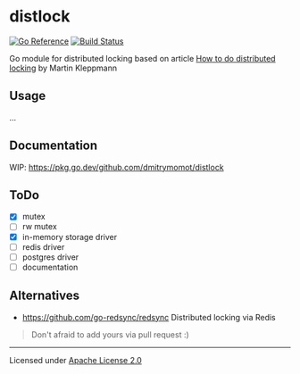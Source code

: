 # distlock

[![Go Reference](https://pkg.go.dev/badge/github.com/dmitrymomot/distlock.svg)](https://pkg.go.dev/github.com/dmitrymomot/distlock)
[![Build Status](https://travis-ci.com/dmitrymomot/distlock.svg?branch=master)](https://travis-ci.com/dmitrymomot/distlock)

Go module for distributed locking based on article [How to do distributed locking](https://martin.kleppmann.com/2016/02/08/how-to-do-distributed-locking.html) by Martin Kleppmann

## Usage
...

## Documentation

WIP: https://pkg.go.dev/github.com/dmitrymomot/distlock


## ToDo

- [x] mutex
- [ ] rw mutex
- [x] in-memory storage driver
- [ ] redis driver
- [ ] postgres driver
- [ ] documentation

## Alternatives

- https://github.com/go-redsync/redsync Distributed locking via Redis

> Don't afraid to add yours via pull request :)


---
Licensed under [Apache License 2.0](https://github.com/dmitrymomot/distlock/blob/master/LICENSE)